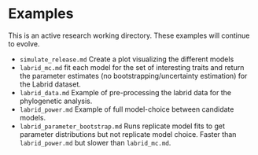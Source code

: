 Examples 
=======

This is an active research working directory. These examples will continue to evolve.  

* `simulate_release.md` Create a plot visualizing the different models
* `labrid_mc.md` fit each model for the set of interesting traits and return the parameter estimates (no bootstrapping/uncertainty estimation) for the Labrid dataset. 
* `labrid_data.md` Example of pre-processing the labrid data for the phylogenetic analysis. 
* `labrid_power.md` Example of full model-choice between candidate models.
* `labrid_parameter_bootstrap.md` Runs replicate model fits to get parameter distributions but not replicate model choice. Faster than `labrid_power.md` but slower than `labrid_mc.md`. 
